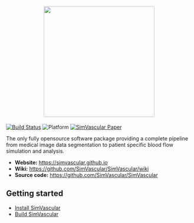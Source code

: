 <h1 align="center">
<img src="https://simvascular.github.io/img/svlogo/svLogoTitle.png" width="300">
</h1>

[![Build Status](https://github.com/SimVascular/SimVascular/actions/workflows/build.yml/badge.svg)](
https://github.com/SimVascular/SimVascular/actions)
![Platform](https://img.shields.io/badge/platform-macOS%20|%20linux%20|%20windows-blue)
[![SimVascular Paper](https://img.shields.io/badge/DOI-10.1007%2Fs10439--016--1762--8-important)](
https://doi.org/10.1007/s10439-016-1762-8)

The only fully opensource software package providing a complete pipeline from medical image data segmentation to patient specific blood flow simulation and analysis.

* **Website:** https://simvascular.github.io
* **Wiki:** https://github.com/SimVascular/SimVascular/wiki
* **Source code:** https://github.com/SimVascular/SimVascular

## Getting started

* [Install SimVascular](https://simtk.org/frs/index.php?group_id=188)
* [Build SimVascular](https://github.com/SimVascular/SimVascular/wiki/wiki_for_developers)
